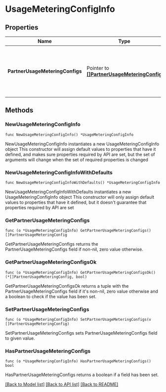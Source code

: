 # UsageMeteringConfigInfo

## Properties

Name | Type | Description | Notes
------------ | ------------- | ------------- | -------------
**PartnerUsageMeteringConfigs** | Pointer to [**[]PartnerUsageMeteringConfig**](PartnerUsageMeteringConfig.md) | The usage metering configuration for each Partner, such as AWS, AZURE &amp; GCP. | [optional] 

## Methods

### NewUsageMeteringConfigInfo

`func NewUsageMeteringConfigInfo() *UsageMeteringConfigInfo`

NewUsageMeteringConfigInfo instantiates a new UsageMeteringConfigInfo object
This constructor will assign default values to properties that have it defined,
and makes sure properties required by API are set, but the set of arguments
will change when the set of required properties is changed

### NewUsageMeteringConfigInfoWithDefaults

`func NewUsageMeteringConfigInfoWithDefaults() *UsageMeteringConfigInfo`

NewUsageMeteringConfigInfoWithDefaults instantiates a new UsageMeteringConfigInfo object
This constructor will only assign default values to properties that have it defined,
but it doesn't guarantee that properties required by API are set

### GetPartnerUsageMeteringConfigs

`func (o *UsageMeteringConfigInfo) GetPartnerUsageMeteringConfigs() []PartnerUsageMeteringConfig`

GetPartnerUsageMeteringConfigs returns the PartnerUsageMeteringConfigs field if non-nil, zero value otherwise.

### GetPartnerUsageMeteringConfigsOk

`func (o *UsageMeteringConfigInfo) GetPartnerUsageMeteringConfigsOk() (*[]PartnerUsageMeteringConfig, bool)`

GetPartnerUsageMeteringConfigsOk returns a tuple with the PartnerUsageMeteringConfigs field if it's non-nil, zero value otherwise
and a boolean to check if the value has been set.

### SetPartnerUsageMeteringConfigs

`func (o *UsageMeteringConfigInfo) SetPartnerUsageMeteringConfigs(v []PartnerUsageMeteringConfig)`

SetPartnerUsageMeteringConfigs sets PartnerUsageMeteringConfigs field to given value.

### HasPartnerUsageMeteringConfigs

`func (o *UsageMeteringConfigInfo) HasPartnerUsageMeteringConfigs() bool`

HasPartnerUsageMeteringConfigs returns a boolean if a field has been set.


[[Back to Model list]](../README.md#documentation-for-models) [[Back to API list]](../README.md#documentation-for-api-endpoints) [[Back to README]](../README.md)


